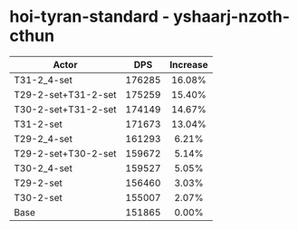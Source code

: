 # hoi-tyran-standard - yshaarj-nzoth-cthun
| Actor | DPS | Increase |
|---|:---:|:---:|
|T31-2_4-set|176285|16.08%|
|T29-2-set+T31-2-set|175259|15.40%|
|T30-2-set+T31-2-set|174149|14.67%|
|T31-2-set|171673|13.04%|
|T29-2_4-set|161293|6.21%|
|T29-2-set+T30-2-set|159672|5.14%|
|T30-2_4-set|159527|5.05%|
|T29-2-set|156460|3.03%|
|T30-2-set|155007|2.07%|
|Base|151865|0.00%|
